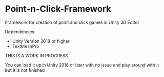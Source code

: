 # Point-n-Click-Framework
Framework for creation of point and click games in Unity 3D Editor

Dependencies:
- Unity Version 2018 or higher
- TextMeshPro


THIS IS A WORK IN PROGRESS

You can load it up in Unity 2018 or later with no issue and play around with it but it is not finished
